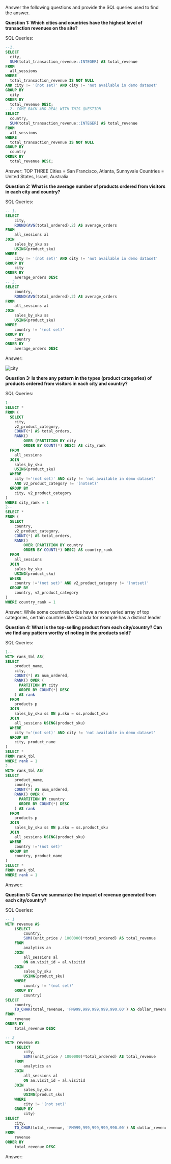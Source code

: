 Answer the following questions and provide the SQL queries used to find the answer.

    
**Question 1: Which cities and countries have the highest level of transaction revenues on the site?**


SQL Queries:
```sql
--1.
SELECT
  city,
  SUM(total_transaction_revenue::INTEGER) AS total_revenue
FROM
  all_sessions
WHERE
  total_transaction_revenue IS NOT NULL
AND city != '(not set)' AND city != 'not available in demo dataset'
GROUP BY
  city
ORDER BY
  total_revenue DESC;
--2. COME BACK AND DEAL WITH THIS QUESTION
SELECT
  country,
  SUM(total_transaction_revenue::INTEGER) AS total_revenue
FROM
  all_sessions
WHERE
  total_transaction_revenue IS NOT NULL
GROUP BY
  country
ORDER BY
  total_revenue DESC;
```


Answer:
TOP THREE
Cities = San Francisco, Atlanta, Sunnyvale
Countries = United States, Israel, Australia


**Question 2: What is the average number of products ordered from visitors in each city and country?**


SQL Queries:
```sql
-- 1.
SELECT
	city,
	ROUND(AVG(total_ordered),2) AS average_orders
FROM
	all_sessions al
JOIN
	sales_by_sku ss
	USING(product_sku)
WHERE
    city != '(not set)' AND city != 'not available in demo dataset'
GROUP BY
	city
ORDER BY
	average_orders DESC
-- 2.
SELECT
	country,
	ROUND(AVG(total_ordered),2) AS average_orders
FROM
	all_sessions al
JOIN
	sales_by_sku ss
	USING(product_sku)
WHERE
	country != '(not set)'
GROUP BY
	country
ORDER BY 
	average_orders DESC
```


Answer: 

![city](./final_project_sql/images/cityq2/Screenshot2025-07-05at10.17.55 PM.png)



**Question 3: Is there any pattern in the types (product categories) of products ordered from visitors in each city and country?**


SQL Queries:
```sql
1-- 
SELECT *
FROM (
  SELECT
    city,
    v2_product_category,
    COUNT(*) AS total_orders,
    RANK() 
		OVER (PARTITION BY city
		ORDER BY COUNT(*) DESC) AS city_rank
  FROM
    all_sessions
  JOIN
    sales_by_sku 
	USING(product_sku)
  WHERE
    city !='(not set)' AND city != 'not available in demo dataset'
  	AND v2_product_category != '(notset)'
  GROUP BY
    city, v2_product_category
)
WHERE city_rank = 1
2--
SELECT *
FROM (
  SELECT
    country,
    v2_product_category,
    COUNT(*) AS total_orders,
    RANK() 
		OVER (PARTITION BY country
		ORDER BY COUNT(*) DESC) AS country_rank
  FROM
    all_sessions
  JOIN
    sales_by_sku 
	USING(product_sku)
  WHERE
    country !='(not set)' AND v2_product_category != '(notset)'
  GROUP BY
    country, v2_product_category
)
WHERE country_rank = 1
```

Answer:
While some countries/cities have a more varied array of top categories, certain countries like Canada for example has a distinct leader


**Question 4: What is the top-selling product from each city/country? Can we find any pattern worthy of noting in the products sold?**


SQL Queries:
```sql
1--
WITH rank_tbl AS(
SELECT
    product_name,
    city,
    COUNT(*) AS num_ordered,
    RANK() OVER (
      PARTITION BY city
      ORDER BY COUNT(*) DESC
    ) AS rank
  FROM
    products p
  JOIN
    sales_by_sku ss ON p.sku = ss.product_sku
  JOIN
    all_sessions USING(product_sku)
  WHERE 
    city !='(not set)' AND city != 'not available in demo dataset'
  GROUP BY
    city, product_name
)
SELECT *
FROM rank_tbl
WHERE rank = 1
2-- 
WITH rank_tbl AS(
SELECT
    product_name,
    country,
    COUNT(*) AS num_ordered,
    RANK() OVER (
      PARTITION BY country
      ORDER BY COUNT(*) DESC
    ) AS rank
  FROM
    products p
  JOIN
    sales_by_sku ss ON p.sku = ss.product_sku
  JOIN
    all_sessions USING(product_sku)
  WHERE 
    country !='(not set)'
  GROUP BY
    country, product_name
)
SELECT *
FROM rank_tbl
WHERE rank = 1
```
Answer:




**Question 5: Can we summarize the impact of revenue generated from each city/country?**

SQL Queries:
```sql
-- 1
WITH revenue AS
	(SELECT
		country,
		SUM((unit_price / 1000000)*total_ordered) AS total_revenue
	FROM
		analytics an
	JOIN
		all_sessions al
		ON an.visit_id = al.visitid
	JOIN
		sales_by_sku
		USING(product_sku)
	WHERE
		country != '(not set)'
	GROUP BY
		country)
SELECT
	country,
	TO_CHAR(total_revenue, 'FM999,999,999,999,990.00') AS dollar_revenue
FROM
	revenue
ORDER BY
	total_revenue DESC

-- 2
WITH revenue AS
	(SELECT
		city,
		SUM((unit_price / 1000000)*total_ordered) AS total_revenue
	FROM
		analytics an
	JOIN
		all_sessions al
		ON an.visit_id = al.visitid
	JOIN
		sales_by_sku
		USING(product_sku)
	WHERE
		city != '(not set)'
	GROUP BY
		city)
SELECT
	city,
	TO_CHAR(total_revenue, 'FM999,999,999,999,990.00') AS dollar_revenue
FROM
	revenue
ORDER BY
	total_revenue DESC
```


Answer:







